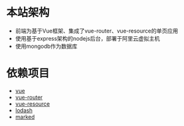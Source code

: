 # 本站架构
* 前端为基于Vue框架、集成了vue-router、vue-resource的单页应用
* 使用基于express架构的nodejs后台，部署于阿里云虚拟主机
* 使用mongodb作为数据库


# 依赖项目
* [vue](https://www.vuejs.com/#/)
* [vue-router](https://github.com/vuejs/vue-router#readme)
* [vue-resource](https://github.com/pagekit/vue-resource#readme)
* [lodash](https://github.com/lodash/lodash)
* [marked](https://github.com/chjj/marked)